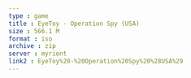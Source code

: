 ```yaml
---
type : game
title : EyeToy - Operation Spy (USA)
size : 566.1 M
format : iso
archive : zip
server : myrient
link2 : EyeToy%20-%20Operation%20Spy%20%28USA%29
---
```


